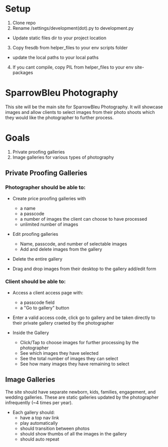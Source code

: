 Setup
===========
1. Clone repo
2. Rename /settings/development(dot).py to development.py
  - Update static files dir to your project location
3. Copy fresdb from helper_files to your env scripts folder
  - update the local paths to your local paths
4. If you cant compile, copy PIL from helper_files to your env site-packages


SparrowBleu Photography
===========
This site will be the main site for SparrowBleu Photography.  It will showcase images and allow clients to select images from their photo shoots which they would like the photographer to further process.

# Goals

1. Private proofing galleries
2. Image galleries for various types of photography

## Private Proofing Galleries


### Photographer should be able to:

- Create price proofing galleries with
	- a name
	- a passcode
	- a number of images the client can choose to have processed
	- unlimited number of images

- Edit proofing galleries
	- Name, passcode, and number of selectable images
	- Add and delete images from the gallery

- Delete the entire gallery

- Drag and drop images from their desktop to the gallery add/edit form

### Client should be able to:

- Access a client access page with:
	- a passcode field
	- a "Go to gallery" button

- Enter a valid access code, click go to gallery and be taken directly to their private gallery craeted by the photographer

- Inside the Gallery
	- Click/Tap to choose images for further processing by the photographer
	- See which images they have selected
	- See the total number of images they can select
	- See how many images they have remaining to select


## Image Galleries

The site should have separate newborn, kids, families, engagement, and wedding galleries. These are static galleries updated by the photographer infrequently (~4 times per year).

- Each gallery should:
	- have a top nav link
	- play automatically
	- should transition between photos
	- should show thumbs of all the images in the gallery
	- should auto repeat